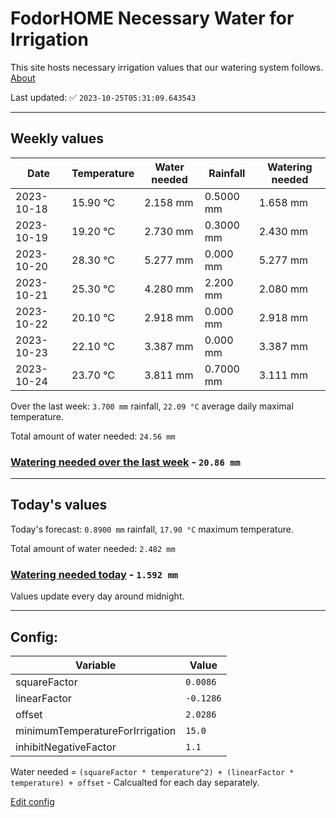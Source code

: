 # FodorHOME Necessary Water for Irrigation

This site hosts necessary irrigation values that our watering system follows. [About](https://github.com/redyau/irrigation)

Last updated: ✅ `2023-10-25T05:31:09.643543`

---

## Weekly values

| Date | Temperature | Water needed | Rainfall | Watering needed |
|-----|-----|-----|-----|-----|
| 2023-10-18 | 15.90 °C | 2.158 mm | 0.5000 mm | 1.658 mm |
| 2023-10-19 | 19.20 °C | 2.730 mm | 0.3000 mm | 2.430 mm |
| 2023-10-20 | 28.30 °C | 5.277 mm | 0.000 mm | 5.277 mm |
| 2023-10-21 | 25.30 °C | 4.280 mm | 2.200 mm | 2.080 mm |
| 2023-10-22 | 20.10 °C | 2.918 mm | 0.000 mm | 2.918 mm |
| 2023-10-23 | 22.10 °C | 3.387 mm | 0.000 mm | 3.387 mm |
| 2023-10-24 | 23.70 °C | 3.811 mm | 0.7000 mm | 3.111 mm |


Over the last week: `3.700 mm` rainfall, `22.09 °C` average daily maximal temperature.

Total amount of water needed: `24.56 mm`

### [Watering needed over the last week](lastweek.txt) - `20.86 mm`

---

## Today's values

Today's forecast: `0.8900 mm` rainfall, `17.90 °C` maximum temperature.

Total amount of water needed: `2.482 mm`

### [Watering needed today](today.txt) - `1.592 mm`

Values update every day around midnight.

---

## Config:

| Variable | Value |
|-----|-----|
| squareFactor | `0.0086` |
| linearFactor | `-0.1286` |
| offset | `2.0286` |
| minimumTemperatureForIrrigation | `15.0` |
| inhibitNegativeFactor | `1.1` |

Water needed = `(squareFactor * temperature^2) + (linearFactor * temperature) + offset` - Calcualted for each day separately.

[Edit config](https://github.com/RedyAu/irrigation/edit/main/config.json)
